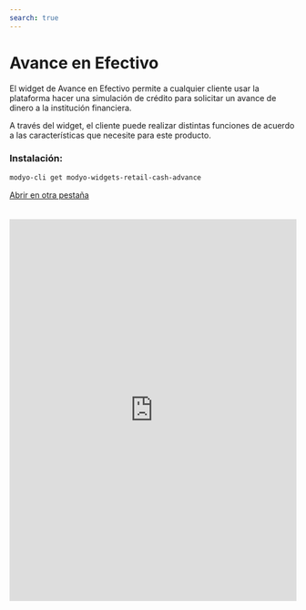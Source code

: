 ```yaml
---
search: true
---
```


# Avance en Efectivo

El widget de Avance en Efectivo permite a cualquier cliente usar la plataforma hacer una simulación de crédito para solicitar un avance de dinero a la institución financiera.

A través del widget, el cliente puede realizar distintas funciones de acuerdo a las características que necesite para este producto.

### Instalación:

```bash
modyo-cli get modyo-widgets-retail-cash-advance
```

[Abrir en otra pestaña](https://widgets-es.modyo.com/personas/avance-en-efectivo)

<iframe id="widgetFrame" src="https://widgets-es.modyo.com/personas/avance-en-efectivo" width="100%"  frameBorder="0" style="min-height:670px;overflow:auto;margin-top:20px;"/>

En primera vista, el cliente podrá seleccionar las características del Avance en Efectivo y su pago para realizar la simulación.

| Funcionalidad    | Descripción                                                                                 |
| :--------------- | :------------------------------------------------------------------------------------------ |
| Origen           | Selecciona la tarjeta de la cual se extraerá el monto en efectiva.                          |
| Destino          | Muestra la cuenta de destino del efectivo que se solicita.                                  |
| Monto del Avance | Esa sección permite añadir el monto que se solicita en efectivo                             |
| Cuotas           | El cliente puede seleccionar la cantidad de cuotas en las que se pagará el monto solicitado |

### Simulación

Tras las características seleccionadas, el widget mostrará la simulación del avance y los detalles de los pagos que se realizarán.

| Funcionalidad           | Descripción                                                               |
| :---------------------- | :------------------------------------------------------------------------ |
| Costo total del avance  | Muestra el monto de deuda que se aplicará en la tarjeta.                  |
| Valor de la cuota       | Muestra el valor de cada cuota que se cobrará según el tiempo solicitado. |
| Tasa de interés mensual | Se muestra la tasa de interés mensual del avance solicitado.              |
| Tasa de interés anual   | Se muestra la tasa de interés anual del avance solicitado.                |

<script>

  export default {
    mounted() {

      function setIframeHeightCO(id, ht) {
          var ifrm = document.getElementById(id);
          if(ifrm) {
            ifrm.style.height = ht + 4 + "px";
          }
      }
      // iframed document sends its height using postMessage
      function handleDocHeightMsg(e) {
          // check origin
          if ( e.origin === 'https://widgets-es.modyo.com' ) {
              // parse data
              var data = JSON.parse( e.data );

              console.log('data:', data)
              // check data object
              if ( data['docHeight'] ) {
                  setIframeHeightCO( 'widgetFrame', data['docHeight'] );
              } else {
                  setIframeHeightCO( 'widgetFrame', 700 );
              }
          }
      }

      // assign message handler
      if ( window.addEventListener ) {
          window.addEventListener('message', handleDocHeightMsg, false);
      }
    }
  }

</script>

